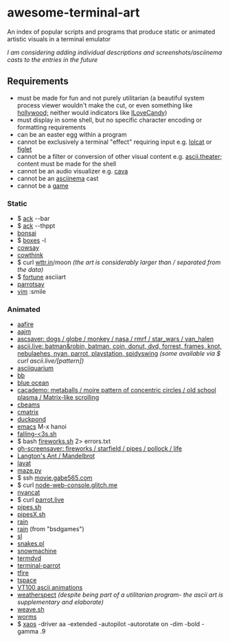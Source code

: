 # awesome-terminal-art
An index of popular scripts and programs that produce static or animated artistic visuals in a terminal emulator

_I am considering adding individual descriptions and screenshots/asciinema casts to the entries in the future_

## Requirements

- must be made for fun and not purely utilitarian (a beautiful system process viewer wouldn't make the cut, or even something like [hollywood;](https://github.com/dustinkirkland/hollywood) neither would indicators like [ILoveCandy](https://bbs.archlinux.org/viewtopic.php?id=121699))
- must display in some shell, but no specific character encoding or formatting requirements
- can be an easter egg within a program
- cannot be exclusively a terminal "effect" requiring input e.g. [lolcat](https://github.com/busyloop/lolcat) or [figlet](https://github.com/cmatsuoka/figlet)
- cannot be a filter or conversion of other visual content e.g. [ascii.theater](https://ascii.theater/); content must be made for the shell
- cannot be an audio visualizer e.g. [cava](https://github.com/karlstav/cava)
- cannot be an [asciinema](https://asciinema.org/) cast
- cannot be a [game](https://github.com/ligurio/awesome-ttygames)

### Static

- $ [ack](https://github.com/beyondgrep/ack3) --bar
- $ [ack](https://github.com/beyondgrep/ack3) --thppt
- [bonsai](https://github.com/formal-land/coq-bonsai)
- $ [boxes](https://github.com/ascii-boxes/boxes) -l
- [cowsay](https://github.com/piuccio/cowsay)
- [cowthink](https://linux.die.net/man/1/cowthink)
- $ curl [wttr.in](https://github.com/chubin/wttr.in)/moon _(the art is considerably larger than / separated from the data)_
- $ [fortune](https://wiki.debian.org/fortune) asciiart
- [parrotsay](https://github.com/matheuss/parrotsay)
- [vim](https://github.com/vim/vim) :smile

### Animated

- [aafire](https://aa-project.sourceforge.net/aalib/)
- [aajm](http://icculus.org/jugglemaster/aa/)
- [ascsaver: dogs / globe / monkey / nasa / rmrf / star_wars / van_halen](https://gitlab.com/mezantrop/ascsaver)
- [ascii.live: batman&robin, batman, coin, donut, dvd, forrest, frames, knot, nebulaehes, nyan, parrot, playstation, spidyswing](https://github.com/hugomd/ascii-live) _(some available via $ curl ascii.live/[pattern])_
- [asciiquarium](https://github.com/cmatsuoka/asciiquarium)
- [bb](https://github.com/denisse-dev/bb)
- [blue ocean](https://github.com/lbgists/blue-ocean)
- [cacademo: metaballs / moire pattern of concentric circles / old school plasma / Matrix-like scrolling](https://linux.die.net/man/1/cacademo)
- [cbeams](https://github.com/tartley/cbeams)
- [cmatrix](https://github.com/abishekvashok/cmatrix)
- [duckpond](duckpond.sh)
- [emacs](https://github.com/emacs-mirror/emacs) M-x hanoi
- [falling-<3s.sh](https://storage.googleapis.com/google-code-archive-source/v2/code.google.com/yjl/source-archive.zip)
- $ bash [fireworks.sh](https://archive.org/details/bash-fireworks) 2> errors.txt
- [gh-screensaver: fireworks / starfield / pipes / pollock / life](https://github.com/vilmibm/gh-screensaver)
- [Langton's Ant / Mandelbrot](http://web.archive.org/web/20130706075558/http://earth.gkhs.net/ccooke/shell.html)
- [lavat](https://github.com/AngelJumbo/lavat)
- [maze.py](https://github.com/pipeseroni/maze.py)
- $ ssh [movie.gabe565.com](https://github.com/gabe565/ascii-movie)
- $ curl [node-web-console.glitch.me](https://github.com/stefanbohacek/node-web-console)
- [nyancat](https://github.com/klange/nyancat)
- $ curl [parrot.live](https://github.com/hugomd/parrot.live)
- [pipes.sh](https://github.com/pipeseroni/pipes.sh)
- [pipesX.sh](https://github.com/pipeseroni/pipesX.sh)
- [rain](https://github.com/nkleemann/ascii-rain)
- [rain](https://github.com/ctdk/bsdgames-osx) (from "bsdgames")
- [sl](https://github.com/mtoyoda/sl)
- [snakes.pl](https://github.com/pipeseroni/snakes.pl)
- [snowmachine](https://github.com/sontek/snowmachine)
- [termdvd](https://github.com/nyankittone/termdvd)
- [terminal-parrot](https://github.com/jmhobbs/terminal-parrot)
- [tfire](https://github.com/tech-chad/tfire)
- [tspace](https://github.com/mtklr/tspace)
- [VT100 ascii animations](http://mewbies.com/geek_fun_files/vt100/vt_files.zip)
- [weatherspect](https://robobunny.com/projects/weatherspect/html/) _(despite being part of a utilitarian program- the ascii art is supplementary and elaborate)_
- [weave.sh](https://github.com/pipeseroni/weave.sh)
- [worms](https://github.com/ctdk/bsdgames-osx)
- $ [xaos](https://github.com/xaos-project/XaoS) -driver aa -extended  -autopilot -autorotate on -dim -bold -gamma .9
